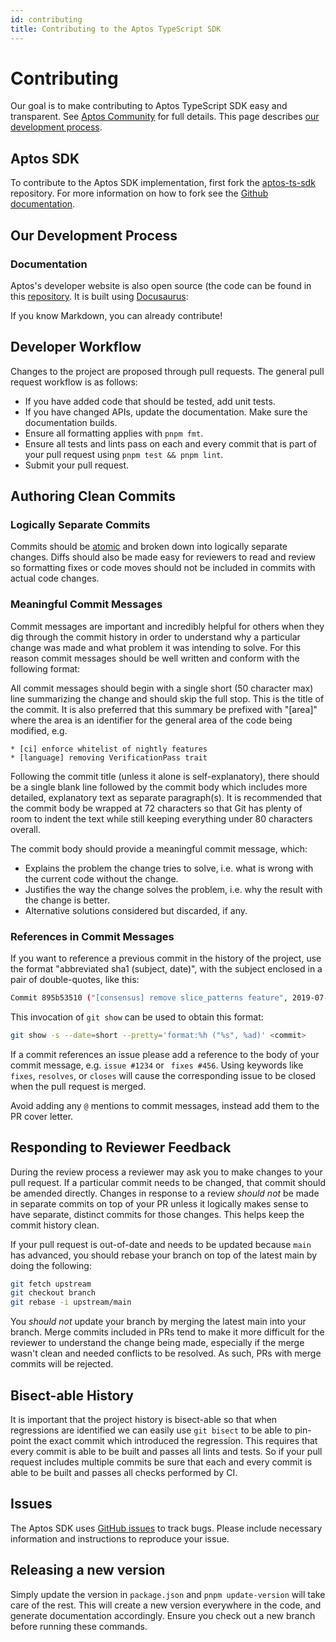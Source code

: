 ```yaml
---
id: contributing
title: Contributing to the Aptos TypeScript SDK
---
```


# Contributing

Our goal is to make contributing to Aptos TypeScript SDK easy and transparent. See [Aptos Community](https://aptos.dev/community) 
for full details. This page describes [our development process](#our-development-process).

## Aptos SDK

To contribute to the Aptos SDK implementation, first fork the [aptos-ts-sdk](https://github.com/aptos-labs/aptos-ts-sdk) 
repository.  For more information on how to fork see the [Github documentation](https://docs.github.com/en/get-started/quickstart/fork-a-repo).

## Our Development Process
### Documentation

Aptos's developer website is also open source (the code can be found in this 
[repository](https://github.com/aptos-labs/aptos-core/tree/main/developers-docs-site/).  It is built using 
[Docusaurus](https://docusaurus.io/):

If you know Markdown, you can already contribute!

## Developer Workflow

Changes to the project are proposed through pull requests. The general pull request workflow is as follows:

* If you have added code that should be tested, add unit tests.
* If you have changed APIs, update the documentation. Make sure the documentation builds.
* Ensure all formatting applies with `pnpm fmt`.
* Ensure all tests and lints pass on each and every commit that is part of your pull request using `pnpm test && pnpm lint`.
* Submit your pull request.

## Authoring Clean Commits

### Logically Separate Commits

Commits should be [atomic](https://en.wikipedia.org/wiki/Atomic_commit#Atomic_commit_convention) and broken down into 
logically separate changes. Diffs should also be made easy for reviewers to read and review so formatting fixes or code 
moves should not be included in commits with actual code changes.

### Meaningful Commit Messages

Commit messages are important and incredibly helpful for others when they dig through the commit history in order to 
understand why a particular change was made and what problem it was intending to solve. For this reason commit messages 
should be well written and conform with the following format:

All commit messages should begin with a single short (50 character max) line summarizing the change and should skip the 
full stop. This is the title of the commit. It is also preferred that this summary be prefixed with "[area]" where the 
area is an identifier for the general area of the code being modified, e.g.

```
* [ci] enforce whitelist of nightly features
* [language] removing VerificationPass trait
```


Following the commit title (unless it alone is self-explanatory), there should be a single blank line followed by the 
commit body which includes more detailed, explanatory text as separate paragraph(s). It is recommended that the commit 
body be wrapped at 72 characters so that Git has plenty of room to indent the text while still keeping everything under 
80 characters overall.

The commit body should provide a meaningful commit message, which:
* Explains the problem the change tries to solve, i.e. what is wrong with the current code without the change.
* Justifies the way the change solves the problem, i.e. why the result with the change is better.
* Alternative solutions considered but discarded, if any.

### References in Commit Messages

If you want to reference a previous commit in the history of the project, use the format "abbreviated sha1 (subject, 
date)", with the subject enclosed in a pair of double-quotes, like this:

```bash
Commit 895b53510 ("[consensus] remove slice_patterns feature", 2019-07-18) noticed that ...
```

This invocation of `git show` can be used to obtain this format:

```bash
git show -s --date=short --pretty='format:%h ("%s", %ad)' <commit>
```

If a commit references an issue please add a reference to the body of your commit message, e.g. `issue #1234` or `
fixes #456`. Using keywords like `fixes`, `resolves`, or `closes` will cause the corresponding issue to be closed when 
the pull request is merged.

Avoid adding any `@` mentions to commit messages, instead add them to the PR cover letter.

## Responding to Reviewer Feedback

During the review process a reviewer may ask you to make changes to your pull request. If a particular commit needs to 
be changed, that commit should be amended directly. Changes in response to a review *should not* be made in separate 
commits on top of your PR unless it logically makes sense to have separate, distinct commits for those changes. This 
helps keep the commit history clean.

If your pull request is out-of-date and needs to be updated because `main` has advanced, you should rebase your branch 
on top of the latest main by doing the following:

```bash
git fetch upstream
git checkout branch
git rebase -i upstream/main
```

You *should not* update your branch by merging the latest main into your branch. Merge commits included in PRs tend to 
make it more difficult for the reviewer to understand the change being made, especially if the merge wasn't clean and 
needed conflicts to be resolved. As such, PRs with merge commits will be rejected.

## Bisect-able History

It is important that the project history is bisect-able so that when regressions are identified we can easily use 
`git bisect` to be able to pin-point the exact commit which introduced the regression. This requires that every commit 
is able to be built and passes all lints and tests. So if your pull request includes multiple commits be sure that each 
and every commit is able to be built and passes all checks performed by CI.

## Issues

The Aptos SDK uses [GitHub issues](https://github.com/aptos-labs/aptos-ts-sdk/issues) to track bugs. Please include 
necessary information and instructions to reproduce your issue.

## Releasing a new version

Simply update the version in `package.json` and `pnpm update-version` will take care of the rest. This will create a new
version everywhere in the code, and generate documentation accordingly.  Ensure you check out a new branch before running
these commands.
